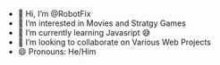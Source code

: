 - 👋 Hi, I’m @RobotFix
- 👀 I’m interested in Movies and Stratgy Games
- 🌱 I’m currently learning Javasript 😅
- 💞️ I’m looking to collaborate on Various Web Projects
- 😄 Pronouns: He/Him

<!---
RobotFix/RobotFix is a ✨ special ✨ repository because its `README.md` (this file) appears on your GitHub profile.
You can click the Preview link to take a look at your changes.
--->
